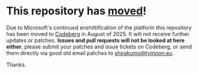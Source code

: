 # This repository has [moved](https://shinmera.com/projects/random-sampling)!
Due to Microsoft's continued enshittification of the platform this repository has been moved to [Codeberg](https://shinmera.com/projects/random-sampling) in August of 2025. It will not receive further updates or patches. **Issues and pull requests will not be looked at here either**, please submit your patches and issue tickets on Codeberg, or send them directly via good old email patches to [shirakumo@tymoon.eu](mailto:shirakumo@tymoon.eu).

Thanks.